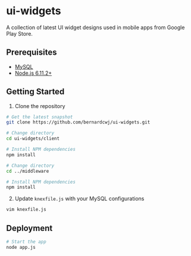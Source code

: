 # ui-widgets
A collection of latest UI widget designs used in mobile apps from Google Play Store.

## Prerequisites
* [MySQL](https://dev.mysql.com/downloads/)
* [Node.js 6.11.2+](http://nodejs.org)

## Getting Started
1. Clone the repository
```bash
# Get the latest snapshot
git clone https://github.com/bernardcwj/ui-widgets.git

# Change directory
cd ui-widgets/client

# Install NPM dependencies
npm install

# Change directory
cd ../middleware

# Install NPM dependencies
npm install
```
2. Update `knexfile.js` with your MySQL configurations
```bash
vim knexfile.js
```

## Deployment
```bash
# Start the app
node app.js
```
